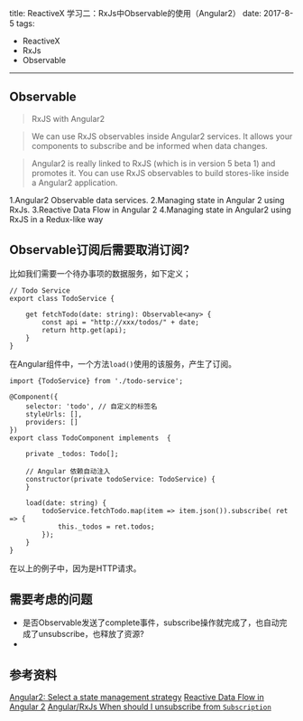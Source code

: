 title: ReactiveX 学习二：RxJs中Observable的使用（Angular2）
date: 2017-8-5
tags:
- ReactiveX
- RxJs
- Observable
----

## Observable 

> RxJS with Angular2

> We can use RxJS observables inside Angular2 services. It allows your components to subscribe and be informed when data changes.

> Angular2 is really linked to RxJS (which is in version 5 beta 1) and promotes it. You can use RxJS observables to build stores-like inside a Angular2 application.

1.Angular2 Observable data services.
2.Managing state in Angular 2 using RxJs.
3.Reactive Data Flow in Angular 2
4.Managing state in Angular2 using RxJS in a Redux-like way

## Observable订阅后需要取消订阅?

比如我们需要一个待办事项的数据服务，如下定义；
```
// Todo Service
export class TodoService {

	get fetchTodo(date: string): Observable<any> {
		const api = "http://xxx/todos/" + date;
		return http.get(api);
	}
}

```

在Angular组件中，一个方法`load()`使用的该服务，产生了订阅。
```
import {TodoService} from './todo-service';

@Component({
    selector: 'todo', // 自定义的标签名
    styleUrls: [],
    providers: []
})
export class TodoComponent implements  {
	
	private _todos: Todo[];

	// Angular 依赖自动注入
	constructor(private todoService: TodoService) {        
    }

    load(date: string) {
		todoService.fetchTodo.map(item => item.json()).subscribe( ret => {
			this._todos = ret.todos;
		});
    }
}

```
在以上的例子中，因为是HTTP请求。


## 需要考虑的问题

- 是否Observable发送了complete事件，subscribe操作就完成了，也自动完成了unsubscribe，也释放了资源?
- 


## 参考资料

[Angular2: Select a state management strategy](https://bertrandg.github.io/angular2-application-state-management-strategy/)
[Reactive Data Flow in Angular 2](https://lambda-it.ch/blog/post/reactive-data-flow-in-angular-2)
[Angular/RxJs When should I unsubscribe from `Subscription`](https://stackoverflow.com/questions/38008334/angular-rxjs-when-should-i-unsubscribe-from-subscription)
